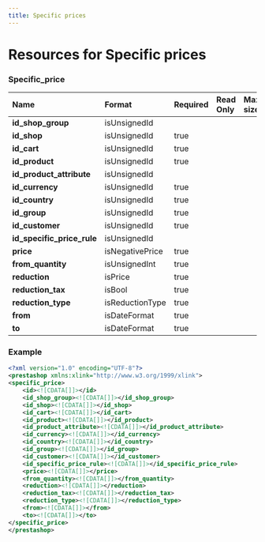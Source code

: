 ```yaml
---
title: Specific prices
---
```


# Resources for Specific prices

### Specific_price

|            Name            |     Format      | Required | Read Only | Max size | Not filterable | Description |
| :------------------------- | :-------------- | :------- | :-------- | :------- | :------------- | :---------- |
| **id_shop_group**          | isUnsignedId    |          |           |          |                |             |
| **id_shop**                | isUnsignedId    | true     |           |          |                |             |
| **id_cart**                | isUnsignedId    | true     |           |          |                |             |
| **id_product**             | isUnsignedId    | true     |           |          |                |             |
| **id_product_attribute**   | isUnsignedId    |          |           |          |                |             |
| **id_currency**            | isUnsignedId    | true     |           |          |                |             |
| **id_country**             | isUnsignedId    | true     |           |          |                |             |
| **id_group**               | isUnsignedId    | true     |           |          |                |             |
| **id_customer**            | isUnsignedId    | true     |           |          |                |             |
| **id_specific_price_rule** | isUnsignedId    |          |           |          |                |             |
| **price**                  | isNegativePrice | true     |           |          |                |             |
| **from_quantity**          | isUnsignedInt   | true     |           |          |                |             |
| **reduction**              | isPrice         | true     |           |          |                |             |
| **reduction_tax**          | isBool          | true     |           |          |                |             |
| **reduction_type**         | isReductionType | true     |           |          |                |             |
| **from**                   | isDateFormat    | true     |           |          |                |             |
| **to**                     | isDateFormat    | true     |           |          |                |             |


### Example

```xml
<?xml version="1.0" encoding="UTF-8"?>
<prestashop xmlns:xlink="http://www.w3.org/1999/xlink">
<specific_price>
	<id><![CDATA[]]></id>
	<id_shop_group><![CDATA[]]></id_shop_group>
	<id_shop><![CDATA[]]></id_shop>
	<id_cart><![CDATA[]]></id_cart>
	<id_product><![CDATA[]]></id_product>
	<id_product_attribute><![CDATA[]]></id_product_attribute>
	<id_currency><![CDATA[]]></id_currency>
	<id_country><![CDATA[]]></id_country>
	<id_group><![CDATA[]]></id_group>
	<id_customer><![CDATA[]]></id_customer>
	<id_specific_price_rule><![CDATA[]]></id_specific_price_rule>
	<price><![CDATA[]]></price>
	<from_quantity><![CDATA[]]></from_quantity>
	<reduction><![CDATA[]]></reduction>
	<reduction_tax><![CDATA[]]></reduction_tax>
	<reduction_type><![CDATA[]]></reduction_type>
	<from><![CDATA[]]></from>
	<to><![CDATA[]]></to>
</specific_price>
</prestashop>

```

